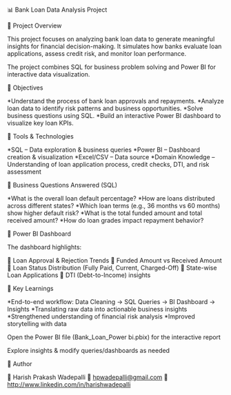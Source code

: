 📊 Bank Loan Data Analysis Project

🔹 Project Overview

This project focuses on analyzing bank loan data to generate meaningful insights for financial decision-making. It simulates how banks evaluate loan applications, assess credit risk, and monitor loan performance.

The project combines SQL for business problem solving and Power BI for interactive data visualization.

🔹 Objectives

*Understand the process of bank loan approvals and repayments.
*Analyze loan data to identify risk patterns and business opportunities.
*Solve business questions using SQL.
*Build an interactive Power BI dashboard to visualize key loan KPIs.

🔹 Tools & Technologies

*SQL – Data exploration & business queries
*Power BI – Dashboard creation & visualization
*Excel/CSV – Data source
*Domain Knowledge – Understanding of loan application process, credit checks, DTI, and risk assessment

🔹 Business Questions Answered (SQL)

*What is the overall loan default percentage?
*How are loans distributed across different states?
*Which loan terms (e.g., 36 months vs 60 months) show higher default risk?
*What is the total funded amount and total received amount?
*How do loan grades impact repayment behavior?

🔹 Power BI Dashboard

The dashboard highlights:

📌 Loan Approval & Rejection Trends
📌 Funded Amount vs Received Amount
📌 Loan Status Distribution (Fully Paid, Current, Charged-Off)
📌 State-wise Loan Applications
📌 DTI (Debt-to-Income) insights



🔹 Key Learnings

*End-to-end workflow: Data Cleaning → SQL Queries → BI Dashboard → Insights
*Translating raw data into actionable business insights
*Strengthened understanding of financial risk analysis
*Improved storytelling with data



Open the Power BI file (Bank_Loan_Power bi.pbix) for the interactive report

Explore insights & modify queries/dashboards as needed


🔹 Author

👤 Harish Prakash Wadepalli
📧 hpwadepalli@gmail.com
💼 http://www.linkedin.com/in/harishwadepalli


